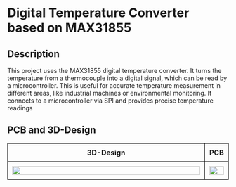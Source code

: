 # Digital Temperature Converter based on MAX31855 

## Description
This project uses the MAX31855 digital temperature converter. It turns the temperature from a thermocouple into a digital signal, which can be read by a microcontroller. This is useful for accurate temperature measurement in different areas, like industrial machines or environmental monitoring. It connects to a microcontroller via SPI and provides precise temperature readings


## PCB and 3D-Design

<p align="center">
    <table width="100%">
        <tr>
            <td style="border: 1px solid black; padding: 10px; text-align:center; width: 50%; box-sizing: border-box;">
                <div style="text-align: center;"><b>3D-Design</b></div>
            </td>
            <td style="border: 1px solid black; padding: 10px; text-align:center; width: 50%; box-sizing: border-box;">
                <div style="text-align: center;"><b>PCB</b></div>
            </td>
        </tr>
        <tr>
            <td style="border: 1px solid black; padding: 10px; text-align:center; width: 90%; box-sizing: border-box;">
                <img src="https://github.com/user-attachments/assets/2b1bbebe-a582-4ceb-923c-8c68004cbf51" width="100%">
            </td>
            <td style="border: 1px solid black; padding: 10px; text-align:center; width: 90%; box-sizing: border-box;">
                <img src="https://github.com/user-attachments/assets/c5cc0849-71c2-411f-ae00-696323ec0302" width="100%">
            </td>
        </tr>
    </table>
</p>


